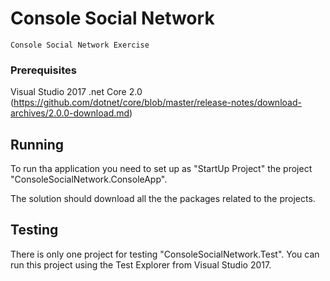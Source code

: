 # Console Social Network
	Console Social Network Exercise

### Prerequisites

Visual Studio 2017
.net Core 2.0 (https://github.com/dotnet/core/blob/master/release-notes/download-archives/2.0.0-download.md)


## Running

To run tha application you need to set up as "StartUp Project" the project "ConsoleSocialNetwork.ConsoleApp".

The solution should download all the the packages related to the projects.

## Testing

There is only one project for testing "ConsoleSocialNetwork.Test". You can run this project using the Test Explorer from Visual Studio 2017.

